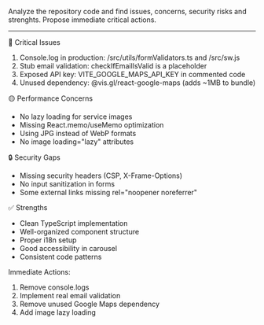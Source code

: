 Analyze the repository code and find issues, concerns, security risks and strenghts.
Propose immediate critical actions.

---

🔴 Critical Issues

1. Console.log in production: /src/utils/formValidators.ts and /src/sw.js
2. Stub email validation: checkIfEmailIsValid is a placeholder
3. Exposed API key: VITE_GOOGLE_MAPS_API_KEY in commented code
4. Unused dependency: @vis.gl/react-google-maps (adds ~1MB to bundle)

🟡 Performance Concerns

- No lazy loading for service images
- Missing React.memo/useMemo optimization
- Using JPG instead of WebP formats
- No image loading="lazy" attributes

🔒 Security Gaps

- Missing security headers (CSP, X-Frame-Options)
- No input sanitization in forms
- Some external links missing rel="noopener noreferrer"

✅ Strengths

- Clean TypeScript implementation
- Well-organized component structure
- Proper i18n setup
- Good accessibility in carousel
- Consistent code patterns

Immediate Actions:

1. Remove console.logs
2. Implement real email validation
3. Remove unused Google Maps dependency
4. Add image lazy loading
